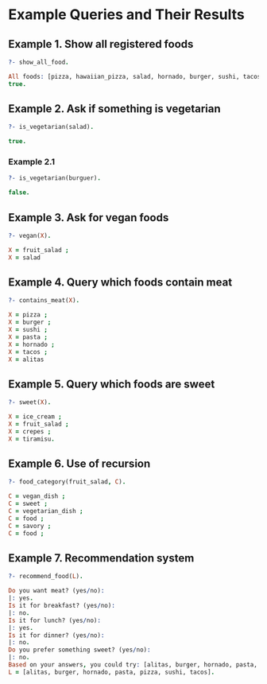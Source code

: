 # Example Queries and Their Results

## Example 1. Show all registered foods
```prolog
?- show_all_food.

All foods: [pizza, hawaiian_pizza, salad, hornado, burger, sushi, tacos, pasta, soup, fruit_salad, cereal, ice_cream, sandwich, crepes, tiramisu, alitas]
true.
```

## Example 2. Ask if something is vegetarian
```prolog
?- is_vegetarian(salad).

true.
```

### Example 2.1
```prolog
?- is_vegetarian(burguer).

false.
```

## Example 3. Ask for vegan foods
```prolog
?- vegan(X).

X = fruit_salad ;
X = salad
```

## Example 4. Query which foods contain meat
```prolog
?- contains_meat(X).

X = pizza ;
X = burger ;
X = sushi ;
X = pasta ;
X = hornado ;
X = tacos ;
X = alitas
```

## Example 5. Query which foods are sweet

```prolog
?- sweet(X).

X = ice_cream ;
X = fruit_salad ;
X = crepes ;
X = tiramisu.
```

## Example 6. Use of recursion
```prolog
?- food_category(fruit_salad, C).

C = vegan_dish ;
C = sweet ;
C = vegetarian_dish ;
C = food ;
C = savory ;
C = food ;
```

## Example 7. Recommendation system
```prolog
?- recommend_food(L).

Do you want meat? (yes/no):
|: yes.
Is it for breakfast? (yes/no):
|: no.
Is it for lunch? (yes/no):
|: yes.
Is it for dinner? (yes/no):
|: no.
Do you prefer something sweet? (yes/no):
|: no.
Based on your answers, you could try: [alitas, burger, hornado, pasta, pizza, sushi, tacos]
L = [alitas, burger, hornado, pasta, pizza, sushi, tacos].

